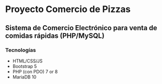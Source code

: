 # Proyecto Comercio de Pizzas

Sistema de Comercio Electrónico para venta de comidas rápidas (PHP/MySQL)
---
### Tecnologías

- HTML/CSS/JS
- Bootstrap 5
- PHP (con PDO) 7 or 8
- MariaDB 10 

